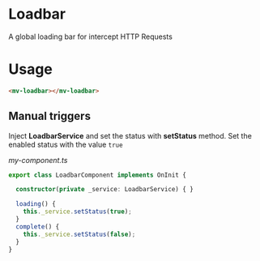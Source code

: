 # Loadbar

A global loading bar for intercept HTTP Requests

# Usage

```html
<mv-loadbar></mv-loadbar>
```

## Manual triggers

Inject **LoadbarService** and set the status with **setStatus** method. 
Set the enabled status with the value ```true```

*my-component.ts*
```typescript
export class LoadbarComponent implements OnInit {

  constructor(private _service: LoadbarService) { }

  loading() {
    this._service.setStatus(true);
  }
  complete() {
    this._service.setStatus(false);
  }
}
```
